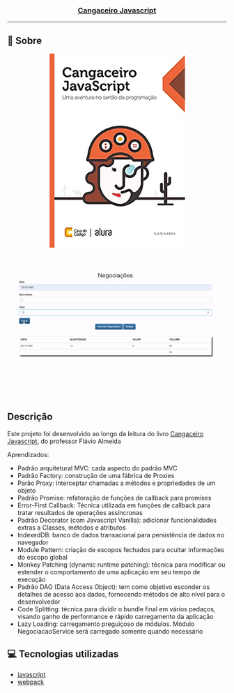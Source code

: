 <h3 align="center">
  <a href="https://cahmoraes.github.io/cangaceiro-javascript/" target="_blank">Cangaceiro Javascript</a>
</h3>

---

## :rocket: Sobre

<p align="center">
  <a href="https://www.casadocodigo.com.br/products/colecao-cangaceiro-javascript?_pos=1&_sid=eded78d67&_ss=r&variant=12268851298379">
    <img src="https://github.com/Cahmoraes/cangaceiro-javascript/blob/main/client/assets/capa.jpg" alt="Cangaceiro Javascript">
  </a>
</p>

<br>


<p align="center">
  <img src="https://github.com/Cahmoraes/cangaceiro-javascript/blob/main/client/assets/cangaceiro-negociacoes.gif" alt="Negociações">
</p>

## Descrição

<p>Este projeto foi desenvolvido ao longo da leitura do livro <a href="https://www.casadocodigo.com.br/products/colecao-cangaceiro-javascript?_pos=1&_sid=eded78d67&_ss=r&variant=12268851298379">Cangaceiro Javascript</a>, do professor Flávio Almeida</p>
<p>
Aprendizados:
<ul>
  <li>Padrão arquitetural MVC: cada aspecto do padrão MVC</li>
  <li>Padrão Factory: construção de uma fábrica de Proxies</li>
  <li>Parão Proxy: interceptar chamadas a métodos e propriedades de um objeto</li>
  <li>Padrão Promise: refatoração de funções de callback para promises</li>
  <li>Error-First Callback: Técnica utilizada em funções de callback para tratar resultados de operações assíncronas</li>
  <li>Padrão Decorator (com Javascript Vanilla): adicionar funcionalidades extras a Classes, métodos e atributos</li>
  <li>IndexedDB: banco de dados transacional para persistência de dados no navegador</li>
  <li>Module Pattern: criação de escopos fechados para ocultar informações do escopo global</li>
  <li>Monkey Patching (dynamic runtime patching): técnica para modificar ou estender o comportamento de uma aplicação em seu tempo de execução</li>
  <li>Padrão DAO (Data Access Object): tem como objetivo esconder os detalhes de acesso aos dados, fornecendo métodos de alto nível para o desenvolvedor</li>
  <li>Code Splitting: técnica para dividir o bundle final em vários pedaços, visando ganho de performance e rápido carregamento da aplicação</li>
  <li>Lazy Loading: carregamento preguiçoso de módulos. Módulo NegociacaoService será carregado somente quando necessário</li>
</ul>
</p>

## :computer: Tecnologias utilizadas

- [javascript](https://developer.mozilla.org/pt-BR/docs/Web/JavaScript)
- [webpack](https://webpack.js.org/)
